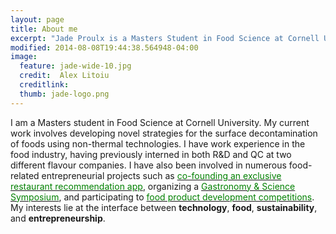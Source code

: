 ```yaml
---
layout: page
title: About me
excerpt: "Jade Proulx is a Masters Student in Food Science at Cornell University."
modified: 2014-08-08T19:44:38.564948-04:00
image: 
  feature: jade-wide-10.jpg
  credit:  Alex Litoiu 
  creditlink: 
  thumb: jade-logo.png
---
```


I am a Masters student in Food Science at Cornell University. My current work involves developing novel strategies for the surface decontamination of foods using non-thermal technologies. I have work experience in the food industry, having previously interned in both R&D and QC at two different flavour companies. I have also been involved in numerous food-related entrepreneurial projects such as [<span style="color:green">co-founding an exclusive restaurant recommendation app</span>](/freetime/Atlus), organizing a [<span style="color:green">Gastronomy & Science Symposium</span>](/freetime/mcgillsymposium), and participating to [<span style="color:green">food product development competitions</span>](freetime/popples). My interests lie at the interface between **technology**, **food**, **sustainability**, and **entrepreneurship**.
